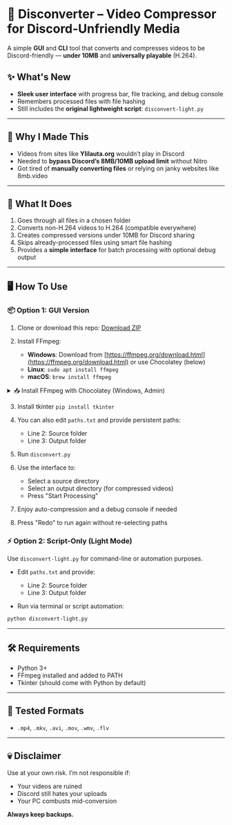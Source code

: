 # 🎥 Disconverter – Video Compressor for Discord-Unfriendly Media

A simple **GUI** and **CLI** tool that converts and compresses videos to be Discord-friendly — **under 10MB** and **universally playable** (H.264).

## ✨ What's New

* **Sleek user interface** with progress bar, file tracking, and debug console
* Remembers processed files with file hashing
* Still includes the **original lightweight script**: `disconvert-light.py`

---

## 🤔 Why I Made This

* Videos from sites like **Ylilauta.org** wouldn’t play in Discord
* Needed to **bypass Discord’s 8MB/10MB upload limit** without Nitro
* Got tired of **manually converting files** or relying on janky websites like 8mb.video

---

## 🚀 What It Does

1. Goes through all files in a chosen folder
2. Converts non-H.264 videos to H.264 (compatible everywhere)
3. Creates compressed versions under 10MB for Discord sharing
4. Skips already-processed files using smart file hashing
5. Provides a **simple interface** for batch processing with optional debug output

---

## 🖥️ How To Use

### 📦 Option 1: GUI Version

1. Clone or download this repo:
   [Download ZIP](https://github.com/Volavi/Disconverter/archive/refs/heads/main.zip)
2. Install FFmpeg:

   * **Windows**: Download from [https://ffmpeg.org/download.html](https://ffmpeg.org/download.html) or use Chocolatey (below)
   * **Linux**: `sudo apt install ffmpeg`
   * **macOS**: `brew install ffmpeg`

<details>
<summary>📥 Install FFmpeg with Chocolatey (Windows, Admin)</summary>

#### CMD:

```cmd
@"%SystemRoot%\System32\WindowsPowerShell\v1.0\powershell.exe" -NoProfile -InputFormat None -ExecutionPolicy Bypass -Command "[System.Net.ServicePointManager]::SecurityProtocol = 3072; iex ((New-Object System.Net.WebClient).DownloadString('https://community.chocolatey.org/install.ps1'))" && SET "PATH=%PATH%;%ALLUSERSPROFILE%\chocolatey\bin" && choco install ffmpeg -y
```

#### PowerShell:

```powershell
Set-ExecutionPolicy Bypass -Scope Process -Force; [System.Net.ServicePointManager]::SecurityProtocol = [System.Net.ServicePointManager]::SecurityProtocol -bor 3072; iex ((New-Object System.Net.WebClient).DownloadString('https://community.chocolatey.org/install.ps1')); choco install ffmpeg -y
```

</details>

3. Install tkinter `pip install tkinter`
4. You can also edit `paths.txt` and provide persistent paths:

     * Line 2: Source folder
     * Line 3: Output folder
4. Run `disconvert.py`
5. Use the interface to:

   * Select a source directory
   * Select an output directory (for compressed videos)
   * Press "Start Processing"
6. Enjoy auto-compression and a debug console if needed
7. Press "Redo" to run again without re-selecting paths

### ⚡ Option 2: Script-Only (Light Mode)

Use `disconvert-light.py` for command-line or automation purposes.

* Edit `paths.txt` and provide:

  * Line 2: Source folder
  * Line 3: Output folder
* Run via terminal or script automation:

```bash
python disconvert-light.py
```

---

## 🛠️ Requirements

* Python 3+
* FFmpeg installed and added to PATH
* Tkinter (should come with Python by default)

---

## 🧪 Tested Formats

* `.mp4`, `.mkv`, `.avi`, `.mov`, `.wmv`, `.flv`

---

## 💀 Disclaimer

Use at your own risk.
I’m not responsible if:

* Your videos are ruined
* Discord still hates your uploads
* Your PC combusts mid-conversion

**Always keep backups.**
